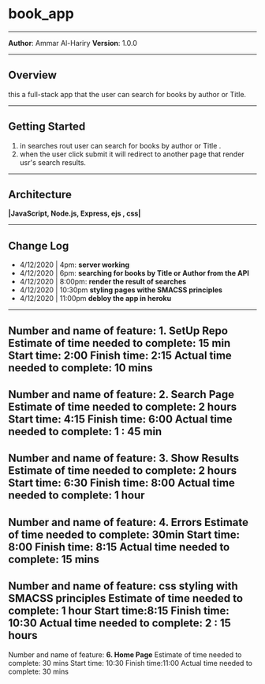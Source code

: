 # book_app
--------------------------
**Author**: Ammar Al-Hariry
**Version**: 1.0.0 

-----------------------------------
## Overview
this a full-stack app  that the user can  search for books by author or Title. 

----------------------------------
## Getting Started
1. in searches rout user can search for books by author or Title .
2. when the user click submit it will redirect to another page that render usr's search results.

---------------------------------------
## Architecture

**|JavaScript, Node.js, Express, ejs , css|**

---------------------------------------
## Change Log

- 4/12/2020 | 4pm: **server working**
- 4/12/2020 | 6pm: **searching for books by Title or Author from the API**
- 4/12/2020 | 8:00pm: **render the result of searches**
- 4/12/2020 | 10:30pm **styling pages withe SMACSS principles**
- 4/12/2020 | 11:00pm **debloy the app in heroku**


---------------------------------------------

Number and name of feature: **1. SetUp  Repo**
Estimate of time needed to complete: 15 min
Start time: 2:00
Finish time: 2:15
Actual time needed to complete: 10 mins
---------------------------------------------
Number and name of feature: **2.  Search Page**
Estimate of time needed to complete: 2 hours
Start time: 4:15
Finish time: 6:00
Actual time needed to complete: 1 : 45 min
--------------------------------------------
Number and name of feature: **3.  Show Results**
Estimate of time needed to complete: 2 hours
Start time: 6:30
Finish time: 8:00
Actual time needed to complete: 1 hour
-----------------------------------------------
Number and name of feature: **4.  Errors**
Estimate of time needed to complete: 30min
Start time: 8:00
Finish time: 8:15
Actual time needed to complete: 15 mins
-----------------------------------------------
Number and name of feature: **css styling with SMACSS principles**
Estimate of time needed to complete: 1 hour
Start time:8:15
Finish time: 10:30
Actual time needed to complete: 2 : 15 hours
-----------------------------------------------
Number and name of feature: **6.  Home Page**
Estimate of time needed to complete: 30 mins
Start time: 10:30
Finish time:11:00
Actual time needed to complete: 30 mins